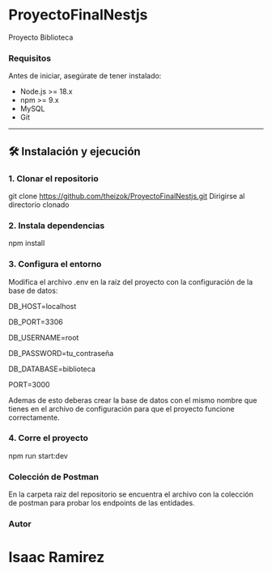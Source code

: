 
# ProyectoFinalNestjs
Proyecto Biblioteca 

### Requisitos

Antes de iniciar, asegúrate de tener instalado:

- Node.js >= 18.x
- npm >= 9.x
- MySQL
- Git

---
## 🛠️ Instalación y ejecución

### 1. Clonar el repositorio
git clone https://github.com/theizok/ProyectoFinalNestjs.git 
Dirigirse al directorio clonado

### 2. Instala dependencias
npm install

### 3. Configura el entorno
Modifica el archivo .env en la raíz del proyecto con la configuración de la base de datos:

DB_HOST=localhost

DB_PORT=3306

DB_USERNAME=root

DB_PASSWORD=tu_contraseña

DB_DATABASE=biblioteca

PORT=3000

Ademas de esto deberas crear la base de datos con el mismo nombre que tienes en el archivo de configuración para que el proyecto funcione correctamente. 

### 4. Corre el proyecto

npm run start:dev

### Colección de Postman
En la carpeta raiz del repositorio se encuentra el archivo con la colección de postman para probar los endpoints de las entidades.

### Autor

Isaac Ramirez
=======
